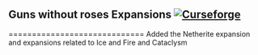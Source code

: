 ## Guns without roses Expansions [![Curseforge](http://cf.way2muchnoise.eu/guns-without-roses.svg)](https://www.curseforge.com/minecraft/mc-mods/gunswithoutroses-expansions) 
=============================
Added the Netherite expansion and expansions related to  Ice and Fire and Cataclysm

